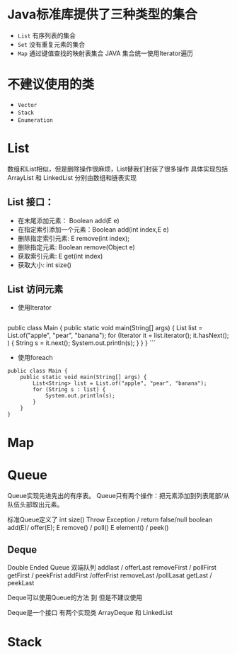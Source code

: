 # Java标准库提供了三种类型的集合
- ``List`` 有序列表的集合
- ``Set`` 没有重复元素的集合
- ``Map`` 通过键值查找的映射表集合
    JAVA 集合统一使用Iterator遍历
# 不建议使用的类
- ``Vector``
- ``Stack``
- ``Enumeration``
  
# List
数组和List相似，但是删除操作很麻烦，List替我们封装了很多操作
具体实现包括ArrayList 和 LinkedList 分别由数组和链表实现
## List<E> 接口：
-   在末尾添加元素： Boolean add(E e)
-   在指定索引添加一个元素：Boolean add(int index,E e)
-   删除指定索引元素: E remove(int index);
-   删除指定元素: Boolean remove(Object e)
-   获取索引元素: E get(int index)
-   获取大小: int size()
## List 访问元素 
- 使用Iterator
    ```
public class Main {
    public static void main(String[] args) {
        List<String> list = List.of("apple", "pear", "banana");
        for (Iterator<String> it = list.iterator(); it.hasNext(); ) {
            String s = it.next();
            System.out.println(s);
        }
    }
}
    ```
-   使用foreach
```
public class Main {
    public static void main(String[] args) {
        List<String> list = List.of("apple", "pear", "banana");
        for (String s : list) {
            System.out.println(s);
        }
    }
}
```
# Map

# Queue
Queue实现先进先出的有序表。
Queue只有两个操作：把元素添加到列表尾部/从队伍头部取出元素。

标准Queue定义了 
int size()
Throw Exception / return false/null
boolean add(E)/ offer(E);
E remove() / poll()
E element() / peek()
## Deque
Double Ended Queue 双端队列
addlast / offerLast
removeFirst / pollFirst
getFirst / peekFrist
addFirst /offerFrist
removeLast /pollLasat
getLast / peekLast

Deque可以使用Queue的方法 到 但是不建议使用

Deque是一个接口 有两个实现类 ArrayDeque 和 LinkedList

# Stack
